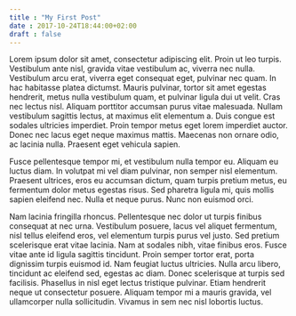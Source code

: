 ```yaml
---
title : "My First Post"
date : 2017-10-24T18:44:00+02:00
draft : false
---
```


Lorem ipsum dolor sit amet, consectetur adipiscing elit. Proin ut leo turpis. Vestibulum ante nisl, gravida vitae vestibulum ac, viverra nec nulla. Vestibulum arcu erat, viverra eget consequat eget, pulvinar nec quam. In hac habitasse platea dictumst. Mauris pulvinar, tortor sit amet egestas hendrerit, metus nulla vestibulum quam, et pulvinar ligula dui ut velit. Cras nec lectus nisl. Aliquam porttitor accumsan purus vitae malesuada. Nullam vestibulum sagittis lectus, at maximus elit elementum a. Duis congue est sodales ultricies imperdiet. Proin tempor metus eget lorem imperdiet auctor. Donec nec lacus eget neque maximus mattis. Maecenas non ornare odio, ac lacinia nulla. Praesent eget vehicula sapien.

Fusce pellentesque tempor mi, et vestibulum nulla tempor eu. Aliquam eu luctus diam. In volutpat mi vel diam pulvinar, non semper nisl elementum. Praesent ultrices, eros eu accumsan dictum, quam turpis pretium metus, eu fermentum dolor metus egestas risus. Sed pharetra ligula mi, quis mollis sapien eleifend nec. Nulla et neque purus. Nunc non euismod orci.

Nam lacinia fringilla rhoncus. Pellentesque nec dolor ut turpis finibus consequat at nec urna. Vestibulum posuere, lacus vel aliquet fermentum, nisl tellus eleifend eros, vel elementum turpis purus vel justo. Sed pretium scelerisque erat vitae lacinia. Nam at sodales nibh, vitae finibus eros. Fusce vitae ante id ligula sagittis tincidunt. Proin semper tortor erat, porta dignissim turpis euismod id. Nam feugiat luctus ultricies. Nulla arcu libero, tincidunt ac eleifend sed, egestas ac diam. Donec scelerisque at turpis sed facilisis. Phasellus in nisl eget lectus tristique pulvinar. Etiam hendrerit neque ut consectetur posuere. Aliquam tempor mi a mauris gravida, vel ullamcorper nulla sollicitudin. Vivamus in sem nec nisl lobortis luctus.